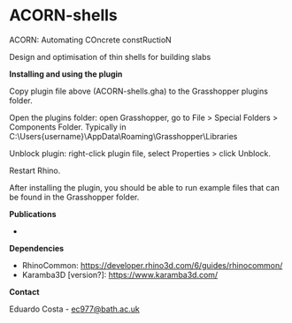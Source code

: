 # ACORN-shells

ACORN: Automating COncrete constRuctioN

Design and optimisation of thin shells for building slabs

**Installing and using the plugin**

Copy plugin file above (ACORN-shells.gha) to the Grasshopper plugins folder.

Open the plugins folder: open Grasshopper, go to File > Special Folders > Components Folder. Typically in C:\Users\{username}\AppData\Roaming\Grasshopper\Libraries

Unblock plugin: right-click plugin file, select Properties > click Unblock.

Restart Rhino.

After installing the plugin, you should be able to run example files that can be found in the Grasshopper folder.

**Publications**

* 

**Dependencies**

* RhinoCommon: https://developer.rhino3d.com/6/guides/rhinocommon/
* Karamba3D [version?]: https://www.karamba3d.com/

**Contact**

Eduardo Costa - ec977@bath.ac.uk
